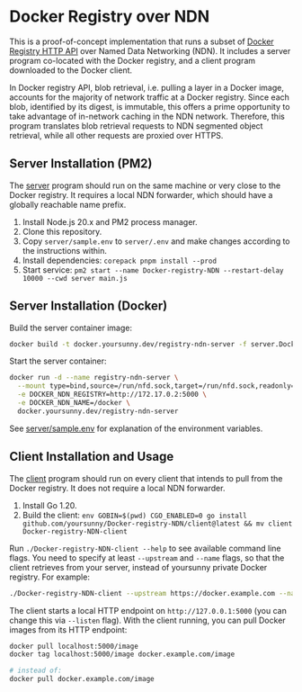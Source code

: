 # Docker Registry over NDN

This is a proof-of-concept implementation that runs a subset of [Docker Registry HTTP API](https://docs.docker.com/registry/spec/api/) over Named Data Networking (NDN).
It includes a server program co-located with the Docker registry, and a client program downloaded to the Docker client.

In Docker registry API, blob retrieval, i.e. pulling a layer in a Docker image, accounts for the majority of network traffic at a Docker registry.
Since each blob, identified by its digest, is immutable, this offers a prime opportunity to take advantage of in-network caching in the NDN network.
Therefore, this program translates blob retrieval requests to NDN segmented object retrieval, while all other requests are proxied over HTTPS.

## Server Installation (PM2)

The [server](server/) program should run on the same machine or very close to the Docker registry.
It requires a local NDN forwarder, which should have a globally reachable name prefix.

1. Install Node.js 20.x and PM2 process manager.
2. Clone this repository.
3. Copy `server/sample.env` to `server/.env` and make changes according to the instructions within.
4. Install dependencies: `corepack pnpm install --prod`
5. Start service: `pm2 start --name Docker-registry-NDN --restart-delay 10000 --cwd server main.js`

## Server Installation (Docker)

Build the server container image:

```bash
docker build -t docker.yoursunny.dev/registry-ndn-server -f server.Dockerfile .
```

Start the server container:

```bash
docker run -d --name registry-ndn-server \
  --mount type=bind,source=/run/nfd.sock,target=/run/nfd.sock,readonly=true \
  -e DOCKER_NDN_REGISTRY=http://172.17.0.2:5000 \
  -e DOCKER_NDN_NAME=/docker \
  docker.yoursunny.dev/registry-ndn-server
```

See [server/sample.env](server/sample.env) for explanation of the environment variables.

## Client Installation and Usage

The [client](client/) program should run on every client that intends to pull from the Docker registry.
It does not require a local NDN forwarder.

1. Install Go 1.20.
2. Build the client: `env GOBIN=$(pwd) CGO_ENABLED=0 go install github.com/yoursunny/Docker-registry-NDN/client@latest && mv client Docker-registry-NDN-client`

Run `./Docker-registry-NDN-client --help` to see available command line flags.
You need to specify at least `--upstream` and `--name` flags, so that the client retrieves from your server, instead of yoursunny private Docker registry.
For example:

```bash
./Docker-registry-NDN-client --upstream https://docker.example.com --name /example/docker
```

The client starts a local HTTP endpoint on `http://127.0.0.1:5000` (you can change this via `--listen` flag).
With the client running, you can pull Docker images from its HTTP endpoint:

```bash
docker pull localhost:5000/image
docker tag localhost:5000/image docker.example.com/image

# instead of:
docker pull docker.example.com/image
```
